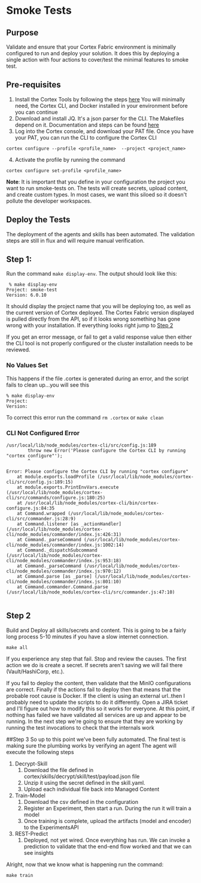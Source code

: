 # Smoke Tests
## Purpose
Validate and ensure that your Cortex Fabric environment is minimally configured to run and deploy your solution.  It
does this by deploying a single action with four actions to cover/test the minimal features to smoke test.

## Pre-requisites
1. Install the Cortex Tools by following the steps [here](https://cognitivescale.github.io/cortex-fabric/docs/getting-started/install-cortex-tools)
   You will minimally need, the Cortex CLI, and Docker installed in your environment before you can continue
2. Download and install JQ.  It's a json parser for the CLI.  The Makefiles depend on it.  Documentation and steps can
    be found [here](https://stedolan.github.io/jq/download/)
3. Log into the Cortex console, and download your PAT file. Once you have your PAT, you can run the CLI to configure the Cortex CLI
````shell
cortex configure --profile <profile_name>  --project <project_name>
````
4.  Activate the profile by running the command
````shell
cortex configure set-profile <profile_name>
````
**Note**:  It is important that you define in your configuration the project you want to run smoke-tests on.  The tests
will create secrets, upload content, and create custom types.  In most cases, we want this siloed so it doesn't pollute
the developer workspaces.

## Deploy the Tests
The deployment of the agents and skills has been automated.  The validation steps are still in flux and will require
manual verification.  

## Step 1:
Run the command `make display-env`.  The output should look like this:
````shell
 % make display-env
Project: smoke-test
Version: 6.0.10 

````
It should display the project name that you will be deploying too, as well as the current version of Cortex deployed.  The
Cortex Fabric version displayed is pulled directly from the API, so if it looks wrong something has gone wrong with your 
installation.  If everything looks right jump to [Step 2](#step-2)

If you get an error message, or fail to get a valid response value then either the CLI tool is not properly configured
or the cluster installation needs to be reviewed.
### No Values Set
This happens if the file .cortex is generated during an error, and the script fails to clean up...you will see this
````shell
% make display-env
Project: 
Version:  

````
To correct this error run the command `rm .cortex` or `make clean`

### CLI Not Configured Error
```
/usr/local/lib/node_modules/cortex-cli/src/config.js:189
        throw new Error('Please configure the Cortex CLI by running "cortex configure"');
        ^

Error: Please configure the Cortex CLI by running "cortex configure"
    at module.exports.loadProfile (/usr/local/lib/node_modules/cortex-cli/src/config.js:189:15)
    at module.exports.PrintEnvVars.execute (/usr/local/lib/node_modules/cortex-cli/src/commands/configure.js:180:25)
    at /usr/local/lib/node_modules/cortex-cli/bin/cortex-configure.js:84:35
    at Command.wrapped (/usr/local/lib/node_modules/cortex-cli/src/commander.js:28:9)
    at Command.listener [as _actionHandler] (/usr/local/lib/node_modules/cortex-cli/node_modules/commander/index.js:426:31)
    at Command._parseCommand (/usr/local/lib/node_modules/cortex-cli/node_modules/commander/index.js:1002:14)
    at Command._dispatchSubcommand (/usr/local/lib/node_modules/cortex-cli/node_modules/commander/index.js:953:18)
    at Command._parseCommand (/usr/local/lib/node_modules/cortex-cli/node_modules/commander/index.js:970:12)
    at Command.parse [as _parse] (/usr/local/lib/node_modules/cortex-cli/node_modules/commander/index.js:801:10)
    at Command.commander.Command.parse (/usr/local/lib/node_modules/cortex-cli/src/commander.js:47:10)
 
```


## Step 2
Build and Deploy all skills/secrets and content.  This is going to be a fairly long process 5-10 minutes if you have
a slow internet connection. 
```shell
make all
```

If you experience any step that fail.  Stop and review the causes.  The first action we do is create a secret.  If
secrets aren't saving we will fail there (Vault/HashiCorp, etc.).

If you fail to deploy the content, then validate that the MinIO configurations are correct.
Finally if the actions fail to deploy then that means that the probable root cause is Docker. If the client is using an external
url..then I probably need to update the scripts to do it differently.  Open a JIRA ticket and I'll figure out how to 
modify this so it works for everyone.
At this point, if nothing has failed we have validated all services are up and appear to be running.  In the next step we're going to ensure that
they are working by running the test invocations to check that the internals work

##Step 3
So up to this point we've been fully automated.  The final test is making sure the plumbing works by verifying an agent
The agent will execute the following steps
1. Decrypt-Skill
   1. Download the file defined in cortex/skills/decrypt/skill/test/payload.json file 
   2. Unzip it using the secret defined in the skill.yaml.  
   3. Upload each individual file back into Managed Content
2. Train-Model
   1. Download the csv defined in the configuration
   2. Register an Experiment, then start a run.  During the run it will train a model
   3. Once training is complete, upload the artifacts (model and encoder) to the ExperimentsAPI
3. REST-Predict
   1. Deployed, not yet wired.  Once everything has run.  We can invoke a prediction to validate that the end-end flow worked and that we can see insights

Alright, now that we know what is happening run the command:
```shell
make train
```
